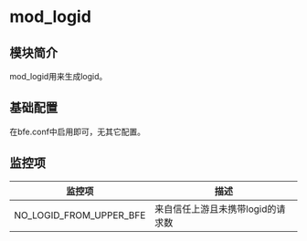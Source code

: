 # mod_logid

## 模块简介

mod_logid用来生成logid。

## 基础配置

在bfe.conf中启用即可，无其它配置。

## 监控项

| 监控项                  | 描述                              |
| ----------------------- | --------------------------------- |
| NO_LOGID_FROM_UPPER_BFE | 来自信任上游且未携带logid的请求数 |

